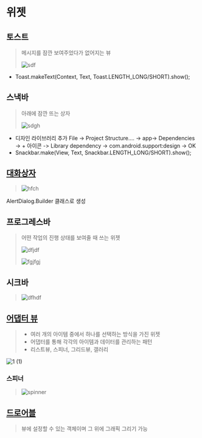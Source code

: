 # 위젯

## 토스트
> 메시지를 잠깐 보여주었다가 없어지는 뷰
> 
>![sdf](https://user-images.githubusercontent.com/37764504/56305276-f244a480-617a-11e9-8d80-2358eb3a6f6b.PNG)

- Toast.makeText(Context, Text, Toast.LENGTH_LONG/SHORT).show();

## 스낵바
> 아래에 잠깐 뜨는 상자
>
> ![sdgh](https://user-images.githubusercontent.com/37764504/56305486-61ba9400-617b-11e9-972c-0e242eec1ba1.PNG)

- 디자인 라이브러리 추가
File -> Project Structure.... -> app-> Dependencies -> + 아이콘 -> Library dependency -> com.android.support:design -> OK
- Snackbar.make(View, Text, Snackbar.LENGTH_LONG/SHORT).show(); 

## [대화상자](https://github.com/yurrrri/Android_study/new/master/dialog.md)

> ![hfch](https://user-images.githubusercontent.com/37764504/56305646-a1817b80-617b-11e9-83b0-9e0d82dbbaa9.PNG)

AlertDialog.Builder 클래스로 생성

## 프로그레스바
> 어떤 작업의 진행 상태를 보여줄 때 쓰는 위젯
> 
> 
> ![dfjdf](https://user-images.githubusercontent.com/37764504/56305836-fa511400-617b-11e9-9b0e-11e14285e9ec.PNG)
> 
> ![fgjfgj](https://user-images.githubusercontent.com/37764504/56305825-f6bd8d00-617b-11e9-952e-470060a2eb31.PNG)
>   


## 시크바
> ![dfhdf](https://user-images.githubusercontent.com/37764504/56454572-f1d02780-638d-11e9-958b-2210aea1a546.PNG)


## [어댑터 뷰](https://github.com/yurrrri/Android_study/blob/master/adapterview.md)
> - 여러 개의 아이템 중에서 하나를 선택하는 방식을 가진 위젯
> - 어댑터를 통해 각각의 아이템과 데이터를 관리하는 패턴
> - 리스트뷰, 스피너, 그리드뷰, 갤러리

![1 (1)](https://user-images.githubusercontent.com/37764504/58173324-07f73d80-7cd6-11e9-8425-99a9a7ae27df.jpg)


### 스피너

> ![spinner](https://user-images.githubusercontent.com/37764504/83966941-70708700-a8f8-11ea-99c3-1daa6fa71fd1.png)

## [드로어블](https://github.com/yurrrri/Android_study/blob/master/drawable.md)

> 뷰에 설정할 수 있는 객체이며 그 위에 그래픽 그리기 가능
